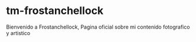 # tm-frostanchellock
Bienvenido a Frostanchellock, Pagina oficial sobre mi contenido fotografico y artistico 
